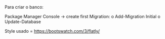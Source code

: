 

Para criar o banco:

Package Manager Console -> create first Migration:
o Add-Migration Initial
o Update-Database

Style usado = https://bootswatch.com/3/flatly/